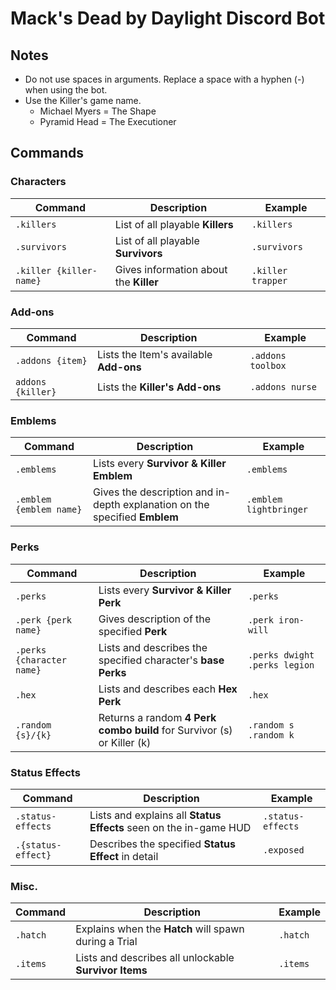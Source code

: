 # Mack's Dead by Daylight Discord Bot

## Notes

* Do not use spaces in arguments. Replace a space with a hyphen (-) when using the bot.
* Use the Killer's game name. 
  * Michael Myers = The Shape
  * Pyramid Head = The Executioner


## Commands

### Characters

| Command  | Description                  | Example  |
|----------|------------------------------|----------|
| `.killers` | List of all playable **Killers** | `.killers` |
| `.survivors` | List of all playable **Survivors** | `.survivors` |
| `.killer {killer-name}` | Gives information about the **Killer** | `.killer trapper` |

### Add-ons

| Command  | Description                  | Example  |
|----------|------------------------------|----------|
| `.addons {item}` | Lists the Item's available **Add-ons** | `.addons toolbox` |
| `addons {killer}` | Lists the **Killer's Add-ons** | `.addons nurse` |

### Emblems

| Command | Description | Example |
|---------|-------------|---------|
| `.emblems` | Lists every **Survivor & Killer Emblem** | `.emblems` |
| `.emblem {emblem name}`| Gives the description and in-depth explanation on the specified **Emblem** | `.emblem lightbringer` |

### Perks

| Command | Description | Example |
|---------|-------------|---------|
| `.perks` | Lists every **Survivor & Killer Perk** | `.perks` |
| `.perk {perk name}` | Gives description of the specified **Perk** | `.perk iron-will` |
| `.perks {character name}` | Lists and describes the specified character's **base Perks** | `.perks dwight` `.perks legion` |
| `.hex` | Lists and describes each **Hex Perk** | `.hex` |
| `.random {s}/{k}` | Returns a random **4 Perk combo build** for Survivor (s) or Killer (k) | `.random s` `.random k` |

### Status Effects

| Command | Description | Example |
|---------|-------------|---------|
| `.status-effects` | Lists and explains all **Status Effects** seen on the in-game HUD | `.status-effects` |
| `.{status-effect}` | Describes the specified **Status Effect** in detail | `.exposed` |

### Misc.

| Command | Description | Example |
|---------|-------------|---------|
| `.hatch` | Explains when the **Hatch** will spawn during a Trial | `.hatch` |
| `.items` | Lists and describes all unlockable **Survivor Items** | `.items` |
